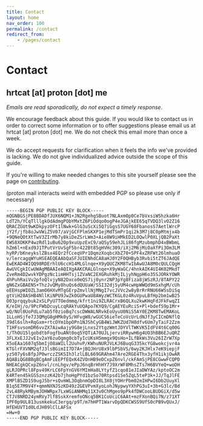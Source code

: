 ```yaml
---
title: Contact
layout: home
nav_order: 100
permalink: /contact
redirect_from:
    - /pages/contact
---
```


# Contact

## hrtcat [at] proton [dot] me

_Emails are read sporadically, do not expect a timely response_.

We encourage feedback about this guide. If you would like to contact us in order to correct some information or to offer suggestions please email us at hrtcat [at] proton [dot] me. We do not check this email more than once a week.

We do accept requests for clarification when it feels the info we've provided is lacking. We do not give individualized advice outside the scope of this guide.

If you're willing to make needed changes to this site yourself please see the page on [contributing](/contribute).


(proton mail interacts weird with embedded PGP so please use only if necessary)


```
-----BEGIN PGP PUBLIC KEY BLOCK-----
mQGNBGSjPE8BDADfJUX6NQM1+JN2RgehgSBuot7NLAxmOp0Ce7bVxsiWShzka6Hr
LdT2h/YCqTlllgkOdAdmgPObYMxtZ6PiOdqo0ogP4eJGAjkEE65qTVDQ3lvO2Z16
QRACZGUt9wKDkpyzOFt1lNwk+GlG3uScXi5Q7iGgsS7UGY68FbanosS7AetlWrcP
jY2f/jfb8oJwVWiZ5V07/aVjGCFPlmSKXP1ejMdTSmPr1qi2k3M7j8C0pMtmjx4b
+9QNeQOtXtTwV3ZIrMb7y8kiDeZSrLWm3+Aie8W9iHMkED2LOQwlP0XLjQB2PaXt
EWS8XOKKP4wzRdl1uBu62Op9xuUpzExC9/aQSy59ehJLi86fgMzubmphD4xBWbmL
hZm6l+nExd9J1TPutVrUvSgF5br422Bt85gHVHc309/iXj2M6jMiOaXfPi3Om3LM
hyRP/bKneykslZBsx4EQr2fCceqVPr1DqmzXoqbcXbZ70+5PF4xZRFWt26lmhuaO
v/lercagqWYuHSEAEQEAAbQaSFJUIENhdCA8aHJ0Y2F0QHByb3Rvbi5tZT6JAdQE
EwEKAD4WIQQ98RDErhlU6ccH14MLGlnqe+X9yQUCZKM8TwIbAwUJA8M0cQULCQgH
AwUVCgkICwUWAgMBAAIeAQIXgAAKCRALGlnqe+X9yWaGC/4hnkAIK4UI4K02MkdT
ZveRm4D2wvkYDPgzNc1imHHTsj1ZVaNC2EXGRuhkMjILjyhNgpH6o35SJORkYOWR
4hPuhRaiVv2pfoQlvjyN82Dxco0eQS7ij0ynr2NP3pYg8Fiza8jWSzRJ/8TAPY22
gN6ZxGBAENS+ThzJvQMy8huQs6dQUUaW/SSI32dj5yUM4cwHpWWQd9mSxhgM/cUh
oEEHspWIOZL3amO6HXvMTgGErpZmvllNjMNgI7vcJVVc2w8yBrRrRNU66WSsDiSq
gtViH28ASHB4NllKiNPU9JwZkOGUPwaU8AWyzWCTKGL0z4RuVpuLBfHp2bm1wB25
O03prqqybuk2xSLPyU7TOedmmq/kfrt1ni9ZLRACrxB6QLXu2kwKHqFdJFkFwqZI
K/eIHj/o/9PcFWbDcuyLcqRAkYuUQApo7KYQ9/CgAEYEuRciS+Pl+bdefS9p1Mr+
wQ/NUl0UoPdLu7ab5f0zioBq7cscDWWALNRvkEoUyuU0NiS5AY0EZKM8TwEMAKoL
1LLoHSjfe7J3QMgG8gHMk0yS/HFvgW8/wGUCS6ieTeCoVcUrLdNJf3yCICmDNflQ
39dl6slh+RqGxm+rtcOYm1bpOPn1NJShCyGB4WiJWKZUd7H8dfv6Um7yTaiF2Zzm
T1HFsvsomDR6vvZX7AiwAajy9G8ejLnxs2YtgzWmtJDYVlTWKVK5IdFV4t6Cq00G
t/ThOU15lgobdtbFogfbuANt0oq5YQTiA70UJLjerviRRywH6g4UO3hBB6EJuQRZ
3FLXxEJJ2vE1v2aY6zuOgmg0cbTyIcUKsH5mmgx9QsHo+ILfBkWs3Vu26IZrW7Xp
X5oEAa1607q5bmIjO8aWILl2UuhvP/KWhuNURJVLKJ6BuqG335kcYG8wokcjvr4a
KTGlrFXVNM2qfJ3lsBGimII7D7A+jBQJHrU8x9lbPSbVS/6wy2KJHlx7eK9iepjF
yzS07y6sBfpJP0wrczZSKSIh3lzlLBL669GRAhm47Are2RGE4Thx3yfH1ikjOwAR
AQABiQG8BBgBCgAmFiEEPfEQxK4ZVOnHB9eDCxpZ6nvl/ckFAmSjPE8CGwwFCQPD
NHEACgkQCxpZ6nvl/cnLhgv/ePpJ6nqBrHhHY7J9XrWF8MhsZTs7H6BVYeQ+woDH
gLRJOPRcl8Fpv49KrLC6FpYnGV6YMImHa8LYtyfZ1cqo81eJIaDWYAz/kptoOC2m
K4RTen45kGSSznzzK42b7jhoHgPYd1bzSo70Rtpsd1Se5ZqL5teP3k+JJ/TqJlFE
XMPlBSZD1S9ugJ5br+sQvmWL3OqbnmOpDI8L3X0jYOHrPbm02mIHPwI6Db2UuyXl
B1q5E7M9V4Y+qmmNXNJSzKD49z2GEVPvmXyoLohJNypwyYXhPG3uI+3b+G3lc/Bd
2vL48RykMBymJOHWRpx7LxWGiANHMq11X3v0ChMgeo9pPk4fDWCooLBUDGiX/d5w
CTJV8NRD24ymRVy7lf8SskXremfoONcq5BK1CoUciC6AAt+mzFXonBQi7N/z71XT
IPF0p9UL813usmkekuC3ergq/p9T/m7hHPT1WarvDpQDKCWSS9UfS0cPB9vQUxJ/
HfEHUVT1d0LdJH09lClLAFSx
=Hw+0
-----END PGP PUBLIC KEY BLOCK-----

```
